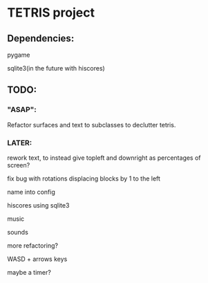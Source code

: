 # TETRIS project

## Dependencies:

pygame

sqlite3(in the future with hiscores)

## TODO:

### "ASAP":

Refactor surfaces and text to subclasses to declutter tetris.

### LATER:

rework text, to instead give topleft and downright as percentages of screen?

fix bug with rotations displacing blocks by 1 to the left

name into config

hiscores using sqlite3

music

sounds

more refactoring?

WASD + arrows keys

maybe a timer?
